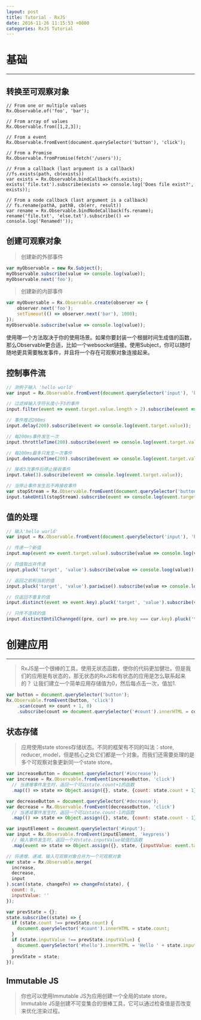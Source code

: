 ```yaml
---
layout: post
title: Tutorial - RxJS
date: 2016-11-26 11:15:53 +0800
categories: RxJS Tutorial
---
```


# 基础
--------------------------------------------

## 转换至可观察对象

```
// From one or multiple values
Rx.Observable.of('foo', 'bar');

// From array of values
Rx.Observable.from([1,2,3]);

// From a event
Rx.Observable.fromEvent(document.querySelector('button'), 'click');

// From a Promise
Rx.Observable.fromPromise(fetch('/users'));

// From a callback (last argument is a callback)
//fs.exists(path, cb(exists))
var exists = Rx.Observable.bindCallback(fs.exists);
exists('file.txt').subscribe(exists => console.log('Does file exist?', exists));

// From a node callback (last argument is a callback)
// fs.rename(pathA, pathB, cb(err, result))
var rename = Rx.Observable.bindNodeCallback(fs.rename);
rename('file.txt', 'else.txt').subscribe(() => console.log('Renamed!'));
```

## 创建可观察对象
> 创建新的外部事件

```javascript
var myObservable = new Rx.Subject();
myObservable.subscribe(value => console.log(value));
myObservable.next('foo');
```
> 创建新的内部事件

```javascript
var myObversable = Rx.Observable.create(observer => {
	observer.next('foo');
	setTimeout(() => observer.next('bar'), 1000);
});
myObservable.subscribe(value => console.log(value));
```
使用哪一个方法取决于你的使用场景。如果你要封装一个根据时间生成值的函数，那么Observable更合适，比如一个websocket链接。使用Subject，你可以随时随地更具需要触发事件，并且将一个存在可观察对象连接起来。

## 控制事件流
```javascript
// 测例子输入 'hello world'
var input = Rx.Observable.fromEvent(document.querySelector('input'), 'keyup');

// 过滤掉输入字符长度小于3的事件
input.filter(event => event.target.value.length > 2).subscribe(event => console.log(event.target.value));

// 事件推迟200ms
input.delay(200).subscribe(event => console.log(event.target.value));

// 每200ms事件发生一次
input.throttleTime(200).subscribe(event => console.log(event.target.value));

// 每200ms最多只发生一次事件
input.debounceTime(200).subscribe(event => console.log(event.target.value));

// 接收3次事件后停止接收事件
input.take(3).subscribe(event => console.log(event.target.value));

// 当停止事件发生后不再接收事件
var stopStream = Rx.Observable.fromEvent(document.querySelector('button'), 'click');
input.takeUntil(stopStream).subscribe(event => console.log(event.target.value));
```

## 值的处理
```javascript
// 输入'hello world'
var input = Rx.Observable.fromEvent(document.querySelector('input'), 'keyup');

// 传递一个新值
input.map(event => event.target.value).subscribe(value => console.log(value));

// 将值取出并传递
input.pluck('target', 'value').subscribe(value => console.loog(value));

// 返回之前和当前的值
input.pluck('target', 'value').pariwise().subscribe(value => console.log(value));

// 仅返回不重复的值
input.distinct(event => event.key).pluck('target', 'value').subscribe(value => console.log(value)); // 'helo wrd'

// 只传不连续的值
input.distinctUntilChannged((pre, cur) => pre.key === cur.key).pluck('target', 'value').subscribe(value => console.log(value)); // 'helo world'
```

# 创建应用
----------------------------------------------------
> RxJS是一个很棒的工具，使用无状态函数，使你的代码更加健壮。但是我们的应用是有状态的，那无状态的RxJS和有状态的应用是怎么联系起来的？
> 让我们建立一个简单应用存储值为0，然后每点击一次，值加1.

```javascript
var button = document.querySelector('button');
Rx.Observable.fromEvent(button, 'click')
	.scan(count => count + 1, 0)
	.subscribe(count => document.querySelector('#count').innerHTML = count);
```

## 状态存储
> 应用使用state stores存储状态。不同的框架有不同的叫法：store, reducer, model，但是核心之处它们都是一个对象。而我们还需要处理的是多个可观察对象更新同一个state store。

```javascript
var increaseButton = document.querySelector('#increase');
var increase = Rx.Observable.fromEvent(increaseButton, 'click')
  // 当递增事件发生时，返回一个可以state.count+1的函数
  .map(() => state => Object.assign({}, state, {count: state.count + 1}));

var decreaseButton = document.querySelector('#decrease');
var decrease = Rx.Observable.fromEvent(decreaseButton, 'click')
  // 当递减事件发生时，返回一个可以state.count-1的函数
  .map(() => state => Object.assign({}, state, {count: state.count - 1}));

var inputElement = document.querySelector('#input');
var input = Rx.Observable.fromEvent(inputElement, 'keypress')
  // 输入事件发生时，返回一个对state.inputValue赋值的函数
  .map(event => state => Object.assign({}, state, {inputValue: event.target.value}));

// 将递增、递减、输入可观察对象合并为一个可观察对象
var state = Rx.Observable.merge(
  increase,
  decrease,
  input
).scan((state, changeFn) => changeFn(state), {
  count: 0,
  inputValue: ''
});

var prevState = {};
state.subscribe((state) => {
  if (state.count !== prevState.count) {
    document.querySelector('#count').innerHTML = state.count;
  }
  if (state.inputValue !== prevState.inputValue) {
    document.querySelector('#hello').innerHTML = 'Hello ' + state.inputValue;
  }
  prevState = state;
});
```

## Immutable JS

> 你也可以使用Immutable JS为应用创建一个全局的state store。Immutable JS是创建不可变集合的很棒工具，它可以通过检查值是否改变来优化渲染过程。

``` javascript

```

